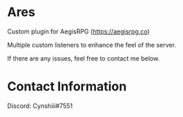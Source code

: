 # Ares
Custom plugin for AegisRPG (https://aegisrpg.co)

Multiple custom listeners to enhance the feel of the server.

If there are any issues, feel free to contact me below.

# Contact Information
Discord: Cynshiii#7551
